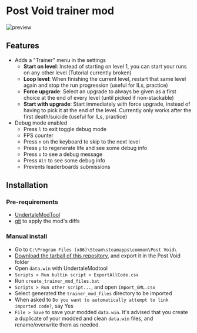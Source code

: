 # Post Void trainer mod

![preview](https://cdn.discordapp.com/attachments/741329513031663649/744673245889822820/unknown.png)

## Features

* Adds a "Trainer" menu in the settings
  * **Start on level**: Instead of starting on level 1, you can start your runs on any other level (Tutorial currently broken)
  * **Loop level**: When finishing the current level, restart that same level again and stop the run progression (useful for ILs, practice)
  * **Force upgrade**: Select an upgrade to always be given as a first choice at the end of every level (until picked if non-stackable)
  * **Start with upgrade**: Start immediately with force upgrade, instead of having to pick it at the end of the level. Currently only works after the first death/suicide (useful for ILs, practice)
* Debug mode enabled
  * Press `l` to exit toggle debug mode
  * FPS counter
  * Press `n` on the keyboard to skip to the next level
  * Press `p` to regenerate life and see some debug info
  * Press `o` to see a debug message
  * Press `Alt` to see some debug info
  * Prevents leaderboards submissions

## Installation

### Pre-requirements

* [UndertaleModTool](https://github.com/krzys-h/UndertaleModTool/releases)
* [git](http://git-scm.com/download/win) to apply the mod's diffs

### Manual install

* Go to `C:\Program Files (x86)\Steam\steamapps\common\Post Void\`
* [Download the tarball of this repository](https://github.com/nmussy/post-void-trainer-mod/archive/master.zip), and export it in the Post Void folder
* Open `data.win` with UndertaleModtool
* `Scripts > Run bultin script > ExportAllCode.csx`
* Run `create_trainer_mod_files.bat`
* `Scripts > Run other script...`, and open `Import_GML.csx`
* Select generated the `trainer_mod_files` directory to be imported
* When asked to `Do you want to automatically attempt to link imported code?`, say Yes
* `File > Save` to save your modded `data.win`. It's advised that you create a duplicate of your modded and clean `data.win` files, and rename/overwrite them as needed.

